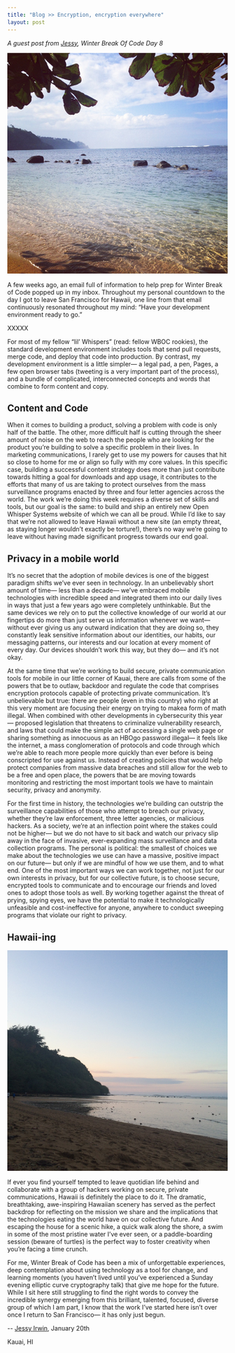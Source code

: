 ```yaml
---
title: "Blog >> Encryption, encryption everywhere"
layout: post
---
```


*A guest post from [Jessy](https://twitter.com/jessysaurusrex), Winter Break Of Code Day 8*

<img src="/blog/images/wboc-water.jpg" class="nice"/>

A few weeks ago, an email full of information to help prep for Winter Break of Code popped up in my inbox. Throughout my personal countdown to the day I got to leave San Francisco for Hawaii, one line from that email continuously resonated throughout my mind: “Have your development environment ready to go.”

XXXXX

For most of my fellow “lil’ Whispers” (read: fellow WBOC rookies), the standard development environment includes tools that send pull requests, merge code, and deploy that code into production. By contrast, my development environment is a little simpler— a legal pad, a pen, Pages, a few open browser tabs (tweeting is a very important part of the process), and a bundle of complicated, interconnected concepts and words that combine to form content and copy. 

## Content and Code

When it comes to building a product, solving a problem with code is only half of the battle. The other, more difficult half is cutting through the sheer amount of noise on the web to reach the people who are looking for the product you’re building to solve a specific problem in their lives. In marketing communications, I rarely get to use my powers for causes that hit so close to home for me or align so fully with my core values. In this specific case, building a successful content strategy does more than just contribute towards hitting a goal for downloads and app usage, it contributes to the efforts that many of us are taking to protect ourselves from the mass surveillance programs enacted by three and four letter agencies across the world. The work we’re doing this week requires a diverse set of skills and tools, but our goal is the same: to build and ship an entirely new Open Whisper Systems website of which we can all be proud. While I’d like to say that we’re not allowed to leave Hawaii without a new site (an empty threat, as staying longer wouldn’t exactly be torture!), there’s no way we’re going to leave without having made significant progress towards our end goal.

## Privacy in a mobile world

It’s no secret that the adoption of mobile devices is one of the biggest paradigm shifts we’ve ever seen in technology. In an unbelievably short amount of time— less than a decade— we’ve embraced mobile technologies with incredible speed and integrated them into our daily lives in ways that just a few years ago were completely unthinkable. But the same devices we rely on to put the collective knowledge of our world at our fingertips do more than just serve us information whenever we want— without ever giving us any outward indication that they are doing so, they constantly leak sensitive information about our identities, our habits, our messaging patterns, our interests and our location at every moment of every day. Our devices shouldn’t work this way, but they do— and it’s not okay.

At the same time that we’re working to build secure, private communication tools for mobile in our little corner of Kauai, there are calls from some of the powers that be to outlaw, backdoor and regulate the code that comprises encryption protocols capable of protecting private communication. It’s unbelievable but true: there are people (even in this country) who right at this very moment are focusing their energy on trying to makea form of math illegal. When combined with other developments in cybersecurity this year— proposed legislation that threatens to criminalize vulnerability research, and laws that could make the simple act of accessing a single web page or sharing something as innocuous as an HBOgo password illegal— it feels like the internet, a mass conglomeration of protocols and code through which we’re able to reach more people more quickly than ever before is being conscripted for use against us. Instead of creating policies that would help protect companies from massive data breaches and still allow for the web to be a free and open place, the powers that be are moving towards monitoring and restricting the most important tools we have to maintain security, privacy and anonymity.

For the first time in history, the technologies we’re building can outstrip the surveillance capabilities of those who attempt to breach our privacy, whether they’re law enforcement, three letter agencies, or malicious hackers. As a society, we’re at an inflection point where the stakes could not be higher— but we do not have to sit back and watch our privacy slip away in the face of invasive, ever-expanding mass surveillance and data collection programs. The personal is political: the smallest of choices we make about the technologies we use can have a massive, positive impact on our future— but only if we are mindful of how we use them, and to what end. One of the most important ways we can work together, not just for our own interests in privacy, but for our collective future, is to choose secure, encrypted tools to communicate and to encourage our friends and loved ones to adopt those tools as well. By working together against the threat of prying, spying eyes, we have the potential to make it technologically unfeasible and cost-ineffective for anyone, anywhere to conduct sweeping programs that violate our right to privacy.

## Hawaii-ing

<img src="/blog/images/wboc-jessy-sunset.jpg" class="nice"/>

If ever you find yourself tempted to leave quotidian life behind and collaborate with a group of hackers working on secure, private communications, Hawaii is definitely the place to do it. The dramatic, breathtaking, awe-inspiring Hawaiian scenery has served as the perfect backdrop for reflecting on the mission we share and the implications that the technologies eating the world have on our collective future. And escaping the house for a scenic hike, a quick walk along the shore, a swim in some of the most pristine water I’ve ever seen, or a paddle-boarding session (beware of turtles) is the perfect way to foster creativity when you’re facing a time crunch.

For me, Winter Break of Code has been a mix of unforgettable experiences, deep contemplation about using technology as a tool for change, and learning moments (you haven’t lived until you’ve experienced a Sunday evening elliptic curve cryptography talk) that give me hope for the future. While I sit here still struggling to find the right words to convey the incredible synergy emerging from this brilliant, talented, focused, diverse group of which I am part, I know that the work I’ve started here isn’t over once I return to San Francisco— it has only just begun.

-- [Jessy Irwin](https://twitter.com/jessysaurusrex), January 20th

Kauai, HI
